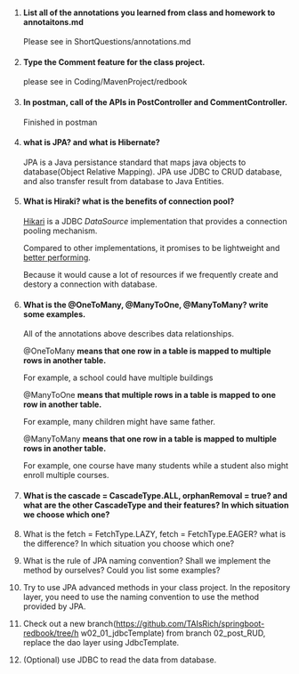 1. #### List all of the annotations you learned from class and homework to annotaitons.md

   Please see in ShortQuestions/annotations.md

   

2. #### Type the Comment feature for the class project.

   please see in Coding/MavenProject/redbook

   

3. #### In postman, call of the APIs in PostController and CommentController.

   Finished in postman

   

4. #### what is JPA? and what is Hibernate?

   JPA is a Java persistance standard that maps java objects to database(Object Relative Mapping). JPA use JDBC to CRUD database, and also transfer result from database to Java Entities.

   

5. #### What is Hiraki? what is the benefits of connection pool?

   [Hikari](https://github.com/brettwooldridge/HikariCP) is a JDBC *DataSource* implementation that provides a connection pooling mechanism.

   Compared to other implementations, it promises to be lightweight and [better performing](https://github.com/brettwooldridge/HikariCP#jmh-benchmarks-checkered_flag). 

   

   Because it would cause a lot of resources if we frequently create and destory a connection with database.

   

6. #### What is the @OneToMany, @ManyToOne, @ManyToMany? write some examples.

   All of the annotations above describes data relationships.

   @OneToMany **means that one row in a table is mapped to multiple rows in another table.**

   For example, a school could have multiple buildings

   @ManyToOne **means that multiple rows in a table is mapped to one row in another table.**

   For example, many children might have same father.

   @ManyToMany **means that one row in a table is mapped to multiple rows in another table.**

   For example, one course have many students while a student also might enroll multiple courses.

   

7. #### What is the cascade = CascadeType.ALL, orphanRemoval = true? and what are the other CascadeType and their features? In which situation we choose which one?

   

   

   

8. What is the fetch = FetchType.LAZY, fetch = FetchType.EAGER? what is the difference? In which situation you choose which one?

   

9. What is the rule of JPA naming convention? Shall we implement the method by ourselves? Could you list some examples?

   

10. Try to use JPA advanced methods in your class project. In the repository layer, you need to use the naming convention to use the method provided by JPA.

    

11. Check out a new branch(https://github.com/TAIsRich/springboot-redbook/tree/h w02_01_jdbcTemplate) from branch 02_post_RUD, replace the dao layer using JdbcTemplate.

    

12. (Optional) use JDBC to read the data from database.